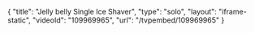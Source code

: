 {
    "title": "Jelly belly Single Ice Shaver",
    "type": "solo",
    "layout": "iframe-static",
    "videoId": "109969965",
    "url": "\/tvpembed\/109969965"
}